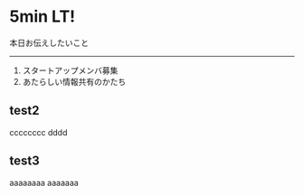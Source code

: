 5min LT!
===
本日お伝えしたいこと



---
1. スタートアップメンバ募集
2. あたらしい情報共有のかたち



test2
---
cccccccc
dddd



test3
--
aaaaaaaa
aaaaaaa
